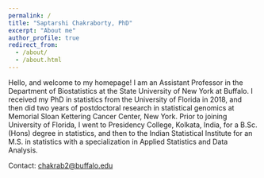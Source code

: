 ```yaml
---
permalink: /
title: "Saptarshi Chakraborty, PhD"
excerpt: "About me"
author_profile: true
redirect_from: 
  - /about/
  - /about.html
---
```


Hello, and welcome to my homepage!  I am an Assistant Professor in the Department of Biostatistics at the State University of New York at Buffalo. I received my PhD in statistics from the University of Florida in 2018, and then did two years of postdoctoral research in statistical genomics at Memorial Sloan Kettering Cancer Center, New York. Prior to joining University of Florida, I went to Presidency College, Kolkata, India, for a B.Sc. (Hons) degree in statistics, and then to the Indian Statistical Institute for an M.S. in statistics with a specialization in Applied Statistics and Data Analysis. 



Contact: <chakrab2@buffalo.edu>

